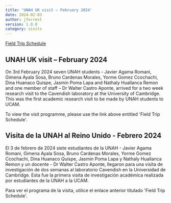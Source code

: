 ```yaml
---
title: 'UNAH UK visit – February 2024'
date: 2024-02-03
author: jforrest
version: 1.0.0
category: visits
---
```



[Field Trip Schedule](/assets/posts/UNAH_UK_programme_(spanish)_Final_Feb.24.pdf)

## UNAH UK visit – February 2024
On 3rd February 2024 seven UNAH students - Javier Agama Romani, Gimena Ayala Sosa, Bruno Cardenas Morales, Yorme Gomez Ccochachi, Dina Huanaco Quispe, Jasmin Poma Lapa and Nathaly Huallanca Remon and one member of staff – Dr Walter Castro Aponte, arrived for a two week research visit to the Cavendish laboratory at the University of Cambridge. This was the first academic research visit to be made by UNAH students to UCAM.

To view the visit programme, please use the link above entitled 'Field Trip Schedule'.


## Visita de la UNAH al Reino Unido - Febrero 2024
El 3 de febrero de 2024 siete estudiantes de la UNAH - Javier Agama Romani, Gimena Ayala Sosa, Bruno Cardenas Morales, Yorme Gomez Ccochachi, Dina Huanaco Quispe, Jasmin Poma Lapa y Nathaly Huallanca Remon y un docente - Dr Walter Castro Aponte, llegaron para una visita de investigación de dos semanas al laboratorio Cavendish en la Universidad de Cambridge. Esta fue la primera visita de investigación académica realizada por estudiantes de la UNAH a la UCAM.

Para ver el programa de la visita, utilice el enlace anterior titulado 'Field Trip Schedule'.


